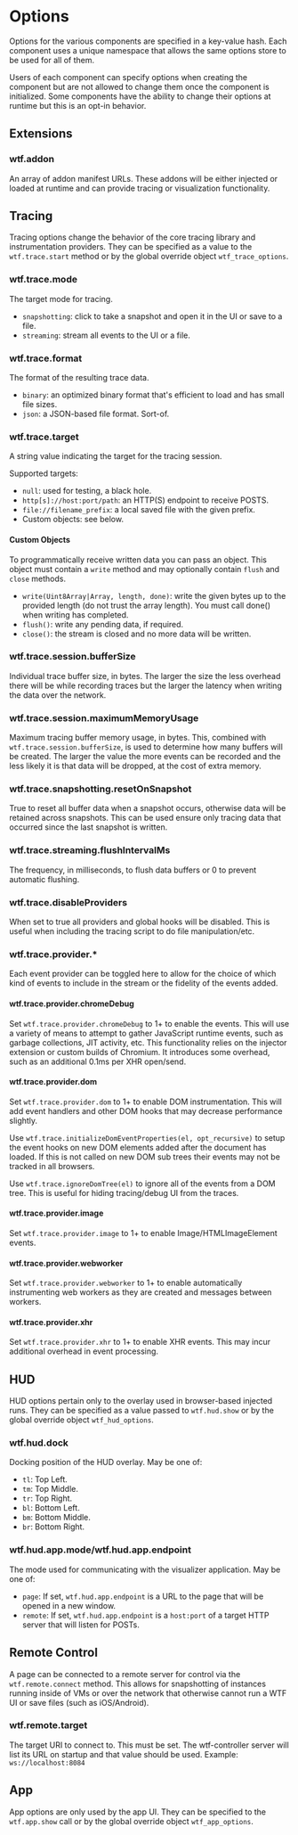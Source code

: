 # Options

Options for the various components are specified in a key-value hash. Each
component uses a unique namespace that allows the same options store to be used
for all of them.

Users of each component can specify options when creating the component but are
not allowed to change them once the component is initialized. Some components
have the ability to change their options at runtime but this is an opt-in
behavior.

## Extensions

### wtf.addon

An array of addon manifest URLs. These addons will be either injected or
loaded at runtime and can provide tracing or visualization functionality.

## Tracing

Tracing options change the behavior of the core tracing library and
instrumentation providers. They can be specified as a value to the
`wtf.trace.start` method or by the global override object `wtf_trace_options`.

### wtf.trace.mode

The target mode for tracing.

- `snapshotting`: click to take a snapshot and open it in the UI or save to a
  file.
- `streaming`: stream all events to the UI or a file.

### wtf.trace.format

The format of the resulting trace data.

- `binary`: an optimized binary format that's efficient to load and has small
  file sizes.
- `json`: a JSON-based file format. Sort-of.

### wtf.trace.target

A string value indicating the target for the tracing session.

Supported targets:

- `null`: used for testing, a black hole.
- `http[s]://host:port/path`: an HTTP(S) endpoint to receive POSTS.
- `file://filename_prefix`: a local saved file with the given prefix.
- Custom objects: see below.

#### Custom Objects

To programmatically receive written data you can pass an object. This object
must contain a `write` method and may optionally contain `flush` and `close`
methods.

- `write(Uint8Array|Array, length, done)`: write the given bytes up to the
  provided length (do not trust the array length). You must call done() when
  writing has completed.
- `flush()`: write any pending data, if required.
- `close()`: the stream is closed and no more data will be written.

### wtf.trace.session.bufferSize

Individual trace buffer size, in bytes. The larger the size the less overhead
there will be while recording traces but the larger the latency when writing
the data over the network.

### wtf.trace.session.maximumMemoryUsage

Maximum tracing buffer memory usage, in bytes. This, combined with
`wtf.trace.session.bufferSize`, is used to determine how many buffers will be
created. The larger the value the more events can be recorded and the less
likely it is that data will be dropped, at the cost of extra memory.

### wtf.trace.snapshotting.resetOnSnapshot

True to reset all buffer data when a snapshot occurs, otherwise data will be retained across snapshots. This can be used ensure only tracing data that
occurred since the last snapshot is written.

### wtf.trace.streaming.flushIntervalMs

The frequency, in milliseconds, to flush data buffers or 0 to prevent automatic
flushing.

### wtf.trace.disableProviders

When set to true all providers and global hooks will be disabled. This is useful
when including the tracing script to do file manipulation/etc.

### wtf.trace.provider.\*

Each event provider can be toggled here to allow for the choice of which kind
of events to include in the stream or the fidelity of the events added.

#### wtf.trace.provider.chromeDebug

Set `wtf.trace.provider.chromeDebug` to 1+ to enable the events. This will
use a variety of means to attempt to gather JavaScript runtime events, such as
garbage collections, JIT activity, etc. This functionality relies on the
injector extension or custom builds of Chromium. It introduces some overhead,
such as an additional 0.1ms per XHR open/send.

#### wtf.trace.provider.dom

Set `wtf.trace.provider.dom` to 1+ to enable DOM instrumentation. This will
add event handlers and other DOM hooks that may decrease performance slightly.

Use `wtf.trace.initializeDomEventProperties(el, opt_recursive)` to setup the
event hooks on new DOM elements added after the document has loaded. If this is
not called on new DOM sub trees their events may not be tracked in all browsers.

Use `wtf.trace.ignoreDomTree(el)` to ignore all of the events from a DOM tree.
This is useful for hiding tracing/debug UI from the traces.

#### wtf.trace.provider.image

Set `wtf.trace.provider.image` to 1+ to enable Image/HTMLImageElement events.

#### wtf.trace.provider.webworker

Set `wtf.trace.provider.webworker` to 1+ to enable automatically instrumenting
web workers as they are created and messages between workers.

#### wtf.trace.provider.xhr

Set `wtf.trace.provider.xhr` to 1+ to enable XHR events.
This may incur additional overhead in event processing.

## HUD

HUD options pertain only to the overlay used in browser-based injected runs.
They can be specified as a value passed to `wtf.hud.show` or by the global
override object `wtf_hud_options`.

### wtf.hud.dock

Docking position of the HUD overlay. May be one of:

- `tl`: Top Left.
- `tm`: Top Middle.
- `tr`: Top Right.
- `bl`: Bottom Left.
- `bm`: Bottom Middle.
- `br`: Bottom Right.

### wtf.hud.app.mode/wtf.hud.app.endpoint

The mode used for communicating with the visualizer application. May be one of:

- `page`: If set, `wtf.hud.app.endpoint` is a URL to the page that will be
  opened in a new window.
- `remote`: If set, `wtf.hud.app.endpoint` is a `host:port` of a target HTTP server that will listen for POSTs.

## Remote Control

A page can be connected to a remote server for control via the
`wtf.remote.connect` method. This allows for snapshotting of instances running
inside of VMs or over the network that otherwise cannot run a WTF UI or save
files (such as iOS/Android).

### wtf.remote.target

The target URI to connect to. This must be set. The wtf-controller server will
list its URL on startup and that value should be used.
Example: `ws://localhost:8084`

## App

App options are only used by the app UI. They can be specified to the
`wtf.app.show` call or by the global override object `wtf_app_options`.
